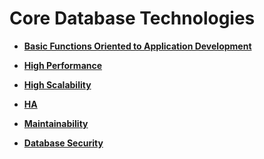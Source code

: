 # Core Database Technologies<a name="EN-US_CONCEPT_0252569318"></a>

-   **[Basic Functions Oriented to Application Development](basic-functions-oriented-to-application-development.md)**  

-   **[High Performance](high-performance.md)**  

-   **[High Scalability](high-scalability.md)**  

-   **[HA](ha.md)**  

-   **[Maintainability](maintainability.md)**  

-   **[Database Security](database-security.md)**  


